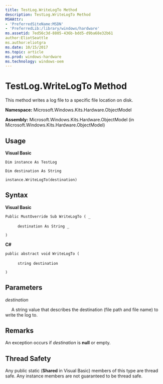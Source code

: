 ```yaml
---
title: TestLog.WriteLogTo Method
description: TestLog.WriteLogTo Method
MSHAttr:
- 'PreferredSiteName:MSDN'
- 'PreferredLib:/library/windows/hardware'
ms.assetid: 7ed56c3d-8805-436b-bdd5-d9ba68e32b61
author:EliotSeattle
ms.author:eliotgra
ms.date: 10/15/2017
ms.topic: article
ms.prod: windows-hardware
ms.technology: windows-oem
---
```


# TestLog.WriteLogTo Method


This method writes a log file to a specific file location on disk.

**Namespace:** Microsoft.Windows.Kits.Hardware.ObjectModel

**Assembly:** Microsoft.Windows.Kits.Hardware.ObjectModel (in Microsoft.Windows.Kits.Hardware.ObjectModel)

## <span id="Usage"></span><span id="usage"></span><span id="USAGE"></span>Usage


**Visual Basic**

`Dim instance As TestLog`

`Dim destination As String`

`instance.WriteLogTo(destination)`

## <span id="Syntax"></span><span id="syntax"></span><span id="SYNTAX"></span>Syntax


**Visual Basic**

`Public MustOverride Sub WriteLogTo ( _`

          `destination As String _`

`)`

**C#**

`public abstract void WriteLogTo (`

          `string destination`

`)`

## <span id="Parameters"></span><span id="parameters"></span><span id="PARAMETERS"></span>Parameters


*destination*

     A string value that describes the destination (file path and file name) to write the log to.

## <span id="Remarks"></span><span id="remarks"></span><span id="REMARKS"></span>Remarks


An exception occurs if *destination* is **null** or empty.

## <span id="Thread_Safety"></span><span id="thread_safety"></span><span id="THREAD_SAFETY"></span>Thread Safety


Any public static (**Shared** in Visual Basic) members of this type are thread safe. Any instance members are not guaranteed to be thread safe.

 

 






